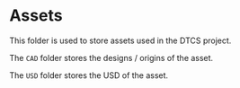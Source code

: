 # Assets
This folder is used to store assets used in the DTCS project.

The `CAD` folder stores the designs / origins of the asset.

The `USD` folder stores the USD of the asset.
